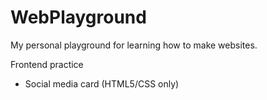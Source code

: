 # WebPlayground
My personal playground for learning how to make websites.

Frontend practice
- Social media card (HTML5/CSS only)
